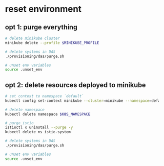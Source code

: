# reset environment

## opt 1: purge everything

```bash
# delete minikube cluster
minikube delete --profile $MINIKUBE_PROFILE

# delete systems in DAS
./provisioning/das/purge.sh

# unset env variables
source .unset_env
```

## opt 2: delete resources deployed to minikube

```bash
# set context to namespace `default`
kubectl config set-context minikube --cluster=minikube --namespace=default --user=minikube

# delete namespace
kubectl delete namespace $K8S_NAMESPACE

# purge istio
istioctl x uninstall --purge -y
kubectl delete ns istio-system

# delete systems in DAS
./provisioning/das/purge.sh

# unset env variables
source .unset_env
```
